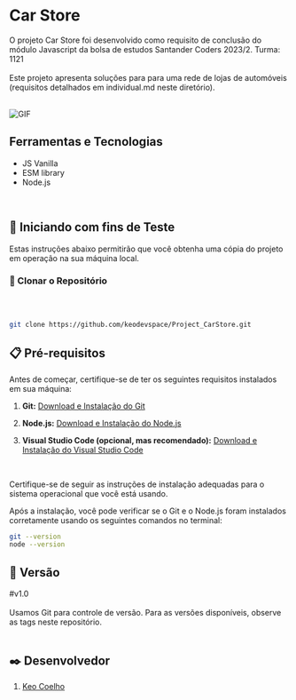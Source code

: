 # Car Store
O projeto Car Store foi desenvolvido como requisito de conclusão do módulo Javascript da bolsa de estudos Santander Coders 2023/2. Turma: 1121
<br>
<br>
Este projeto apresenta soluções para para uma rede de lojas de automóveis (requisitos detalhados em individual.md neste diretório). 
<br>
<br>

![GIF](screen.gif)

## Ferramentas e Tecnologias
- JS Vanilla
- ESM library
- Node.js
<br>

## 🚀 Iniciando com fins de Teste

Estas instruções abaixo permitirão que você obtenha uma cópia do projeto em operação na sua máquina local.


### 🔗 Clonar o Repositório

<br>

```bash

git clone https://github.com/keodevspace/Project_CarStore.git

```

## 📋 Pré-requisitos

Antes de começar, certifique-se de ter os seguintes requisitos instalados em sua máquina:

1. **Git:** [Download e Instalação do Git](https://git-scm.com/book/pt-br/v2/Come%C3%A7ando-Instalando-o-Git)

2. **Node.js:** [Download e Instalação do Node.js](https://nodejs.org/)

3. **Visual Studio Code (opcional, mas recomendado):** [Download e Instalação do Visual Studio Code](https://code.visualstudio.com/)
<br>

Certifique-se de seguir as instruções de instalação adequadas para o sistema operacional que você está usando.

Após a instalação, você pode verificar se o Git e o Node.js foram instalados corretamente usando os seguintes comandos no terminal:
<br>

```bash
git --version
node --version
```

## 📌 Versão

#v1.0<br><br>
Usamos Git para controle de versão. Para as versões disponíveis, observe as tags neste repositório.
<br>
<br>

## ✒️ Desenvolvedor

1. [Keo Coelho](https://github.com/keodevspace)
